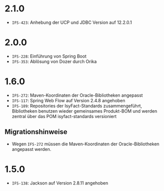 # 2.1.0
- `IFS-423`: Anhebung der UCP und JDBC Version auf 12.2.0.1

# 2.0.0
- `IFS-228`: Einführung von Spring Boot
- `IFS-353`: Ablösung von Dozer durch Orika

# 1.6.0
- `IFS-272`: Maven-Koordinaten der Oracle-Bibliotheken angepasst
- `IFS-117`: Spring Web Flow auf Version 2.4.8 angehoben
- `IFS-189`: Repositories der IsyFact-Standards zusammengeführt, Bibliotheken benutzen wieder gemeinsames Produkt-BOM und werden zentral über das POM isyfact-standards versioniert
## Migrationshinweise
- Wegen `IFS-272` müssen die Maven-Koordinaten der Oracle-Bibliotheken angepasst werden. 

# 1.5.0
- `IFS-138`: Jackson auf Version 2.8.11 angehoben